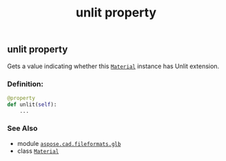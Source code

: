 ﻿---
title: unlit property
second_title: Aspose.CAD for Python via .NET API References
description: 
type: docs
weight: 170
url: /python-net/aspose.cad.fileformats.glb/material/unlit/
is_root: false
---

## unlit property


Gets a value indicating whether this [`Material`](/cad/python-net/aspose.cad.fileformats.glb/material) instance has Unlit extension.
### Definition:
```python
@property
def unlit(self):
    ...
```

### See Also
* module [`aspose.cad.fileformats.glb`](../../)
* class [`Material`](/cad/python-net/aspose.cad.fileformats.glb/material)
